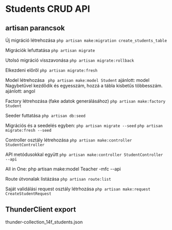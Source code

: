 # Students CRUD API

## artisan parancsok
 Új migráció létrehozása
 ```php artisan make:migration create_students_table```

 Migrációk lefuttatása
 ```php artisan migrate```

 Utolsó migráció visszavonása
 ```php artisan migrate:rollback```

Elkezdeni előről
```php artisan migrate:fresh```

Model létrehozása
``` php artisan make:model Student```
ajánlott: model Nagybetűvel kezdődik és egyesszám, hozzá a tábla kisbetűs többesszám.
ajánlott: angol

Factory létrehozása (fake adatok generálásához)
```php artisan make:factory Student```

Seeder futtatása
```php artisan db:seed```

Migrációs és a seedelés egyben:
 ```php artisan migrate --seed```
```php artisan migrate:fresh --seed```

Controller osztály létrehozása
```php artisan make:controller StudentController```

API metódusokkal együtt
```php artisan make:controller StudentController --api```

All in One:
php artisan make:model Teacher -mfc --api

Route útvonalak listázása
```php artisan route:list```

Saját validálási request osztály létrhozása
```php artisan make:request CreateStudentRequest```

## ThunderClient export
thunder-collection_14f_students.json